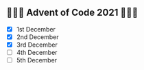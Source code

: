 ## 🎄🎄🎄 Advent of Code 2021 🎄🎄🎄

- [x] 1st December
- [x] 2nd December
- [x] 3rd December
- [ ] 4th December
- [ ] 5th December
